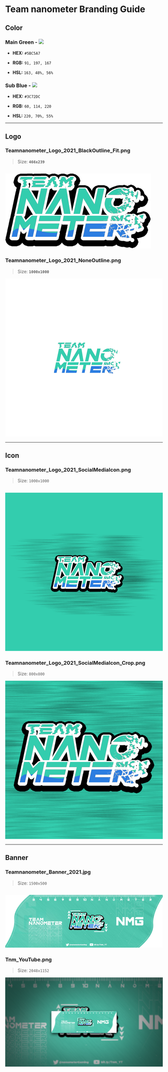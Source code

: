 # Team nanometer Branding Guide
## Color
### Main Green - ![](https://via.placeholder.com/15/5BC5A7/000000?text=+)

+ **HEX:** `#5BC5A7`

+ **RGB:** `91, 197, 167`

+ **HSL:** `163, 48%, 56%`

### Sub Blue - ![](https://via.placeholder.com/15/3C72DC/000000?text=+)

+ **HEX:** `#3C72DC`

+ **RGB:** `60, 114, 220`

+ **HSL:** `220, 70%, 55%`

---
## Logo

### Teamnanometer_Logo_2021_BlackOutline_Fit.png

> Size: **`466x239`**

![](./Logo/Teamnanometer_Logo_2021_BlackOutline_Fit.png)
---
### Teamnanometer_Logo_2021_NoneOutline.png

> Size: **`1000x1000`**

![](./Logo/Teamnanometer_Logo_2021_NoneOutline.png)

---
## Icon

### Teamnanometer_Logo_2021_SocialMediaIcon.png

> Size: `1000x1000`

![](./Icon/Teamnanometer_Logo_2021_SocialMediaIcon.png)
---
### Teamnanometer_Logo_2021_SocialMediaIcon_Crop.png

> Size: `800x800`

![](./Icon/Teamnanometer_Logo_2021_SocialMediaIcon_Crop.png)

---
## Banner

### Teamnanometer_Banner_2021.jpg

> Size: `1500x500`

![](./Banner/Teamnanometer_Banner_2021.jpg)
---
### Tnm_YouTube.png

> Size: `2048x1152`

![](./Banner/Tnm_YouTube.png)
